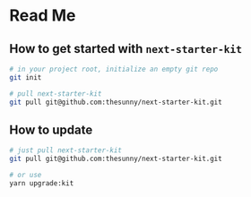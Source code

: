 # Read Me

## How to get started with `next-starter-kit`

```sh
# in your project root, initialize an empty git repo
git init

# pull next-starter-kit
git pull git@github.com:thesunny/next-starter-kit.git
```

## How to update

```sh
# just pull next-starter-kit
git pull git@github.com:thesunny/next-starter-kit.git

# or use
yarn upgrade:kit
```
